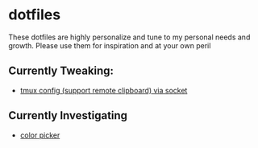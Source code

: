 # dotfiles

These dotfiles are highly personalize and tune to my personal needs and growth.
Please use them for inspiration and at your own peril

## Currently Tweaking:

- [tmux config (support remote clipboard) via socket][1]

## Currently Investigating

- [color picker][2]

[1]: https://hackernoon.com/tmux-in-practice-copy-text-from-remote-session-using-ssh-remote-tunnel-and-systemd-service-dd3c51bca1fa
[2]: https://www.systutorials.com/docs/linux/man/1-yad/

